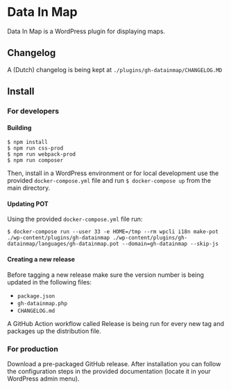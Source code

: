 # Data In Map
Data In Map is a WordPress plugin for displaying maps.

## Changelog

A (Dutch) changelog is being kept at `./plugins/gh-datainmap/CHANGELOG.MD`

## Install
### For developers

#### Building

````
$ npm install
$ npm run css-prod
$ npm run webpack-prod
$ npm run composer
````

Then, install in a WordPress environment or for local development use the provided `docker-compose.yml` file and run `$ docker-compose up` from the main directory.

#### Updating POT

Using the provided `docker-compose.yml` file run:

`$ docker-compose run --user 33 -e HOME=/tmp --rm wpcli i18n make-pot ./wp-content/plugins/gh-datainmap ./wp-content/plugins/gh-datainmap/languages/gh-datainmap.pot --domain=gh-datainmap --skip-js`

#### Creating a new release

Before tagging a new release make sure the version number is being updated in the following files:

- `package.json`
- `gh-datainmap.php`
- `CHANGELOG.md`

A GitHub Action workflow called Release is being run for every new tag and packages up the distribution file.

### For production
Download a pre-packaged GitHub release. After installation you can follow the configuration steps in the provided documentation (locate it in your WordPress admin menu).